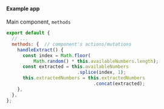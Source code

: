 #### Example app

Main component, `methods`

```js
export default {
  // ...
  methods: {  // component's actions/mutations
    handleExtract() {
      const index = Math.floor(
          Math.random() * this.availableNumbers.length);
      const extracted = this.availableNumbers
                          .splice(index, 1);
      this.extractedNumbers = this.extractedNumbers
                                .concat(extracted);
    },
  },
};
```

<aside class="notes">
</aside>
